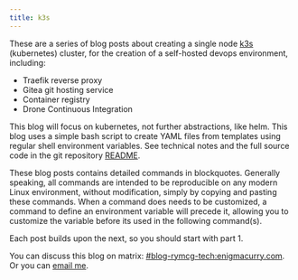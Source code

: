 ```yaml
---
title: k3s
---
```

These are a series of blog posts about creating a single node [k3s](https://k3s.io/) (kubernetes) cluster, for the creation of a self-hosted devops environment, including:

 * Traefik reverse proxy
 * Gitea git hosting service
 * Container registry
 * Drone Continuous Integration

This blog will focus on kubernetes, not further abstractions, like helm. This
blog uses a simple bash script to create YAML files from templates using regular
shell environment variables. See technical notes and the full source code in the
git repository
[README](https://github.com/EnigmaCurry/blog.rymcg.tech/tree/master/src/k3s#k3s-yaml-templates).

These blog posts contains detailed commands in blockquotes. Generally speaking,
all commands are intended to be reproducible on any modern Linux environment,
without modification, simply by copying and pasting these commands. When a
command does needs to be customized, a command to define an environment variable
will precede it, allowing you to customize the variable before its used in the
following command(s).

Each post builds upon the next, so you should start with part 1.

You can discuss this blog on matrix:
[#blog-rymcg-tech:enigmacurry.com](https://matrix.to/#/%23blog-rymcg-tech%3aenigmacurry.com).
Or you can [email me](mailto:ryan@rymcg.tech).
